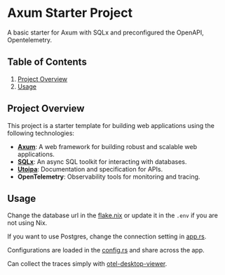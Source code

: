# Axum Starter Project

A basic starter for Axum with SQLx and preconfigured the OpenAPI, Opentelemetry.

## Table of Contents

1. [Project Overview](#project-overview)
2. [Usage](#usage)

## Project Overview

This project is a starter template for building web applications using the following technologies:

- [**Axum**](https://github.com/tokio-rs/axum): A web framework for building robust and scalable web applications.
- [**SQLx**](https://github.com/launchbadge/sqlx): An async SQL toolkit for interacting with databases.
- [**Utoipa**](https://github.com/juhaku/utoipa): Documentation and specification for APIs.
- **OpenTelemetry**: Observability tools for monitoring and tracing.

## Usage

Change the database url in the [flake.nix](./flake.nix) or update it in the `.env` if you are not using Nix.

If you want to use Postgres, change the connection setting in [app.rs](./src/app.rs).

Configurations are loaded in the [config.rs](./src/config.rs) and share across the app.

Can collect the traces simply with [otel-desktop-viewer](https://github.com/CtrlSpice/otel-desktop-viewer).

